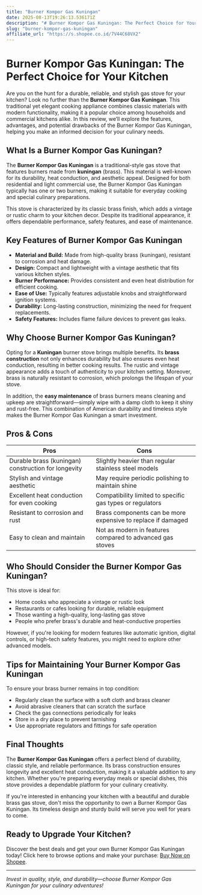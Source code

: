 ```yaml
---
title: "Burner Kompor Gas Kuningan"
date: 2025-08-13T19:26:13.536171Z
description: "# Burner Kompor Gas Kuningan: The Perfect Choice for Your Kitchen..."
slug: "burner-kompor-gas-kuningan"
affiliate_url: "https://s.shopee.co.id/7V44C68VX2"
---
```

# Burner Kompor Gas Kuningan: The Perfect Choice for Your Kitchen

Are you on the hunt for a durable, reliable, and stylish gas stove for your kitchen? Look no further than the **Burner Kompor Gas Kuningan**. This traditional yet elegant cooking appliance combines classic materials with modern functionality, making it a popular choice among households and commercial kitchens alike. In this review, we’ll explore the features, advantages, and potential drawbacks of the Burner Kompor Gas Kuningan, helping you make an informed decision for your culinary needs.

## What Is a Burner Kompor Gas Kuningan?

The **Burner Kompor Gas Kuningan** is a traditional-style gas stove that features burners made from **kuningan** (brass). This material is well-known for its durability, heat conduction, and aesthetic appeal. Designed for both residential and light commercial use, the Burner Kompor Gas Kuningan typically has one or two burners, making it suitable for everyday cooking and special culinary preparations.

This stove is characterized by its classic brass finish, which adds a vintage or rustic charm to your kitchen decor. Despite its traditional appearance, it offers dependable performance, safety features, and ease of maintenance.

## Key Features of Burner Kompor Gas Kuningan

- **Material and Build:** Made from high-quality brass (kuningan), resistant to corrosion and heat damage.
- **Design:** Compact and lightweight with a vintage aesthetic that fits various kitchen styles.
- **Burner Performance:** Provides consistent and even heat distribution for efficient cooking.
- **Ease of Use:** Typically features adjustable knobs and straightforward ignition systems.
- **Durability:** Long-lasting construction, minimizing the need for frequent replacements.
- **Safety Features:** Includes flame failure devices to prevent gas leaks.

## Why Choose Burner Kompor Gas Kuningan?

Opting for a **Kuningan** burner stove brings multiple benefits. Its **brass construction** not only enhances durability but also ensures even heat conduction, resulting in better cooking results. The rustic and vintage appearance adds a touch of authenticity to your kitchen setting. Moreover, brass is naturally resistant to corrosion, which prolongs the lifespan of your stove.

In addition, the **easy maintenance** of brass burners means cleaning and upkeep are straightforward—simply wipe with a damp cloth to keep it shiny and rust-free. This combination of American durability and timeless style makes the Burner Kompor Gas Kuningan a smart investment.

## Pros & Cons

| Pros                                                | Cons                                              |
|-----------------------------------------------------|--------------------------------------------------|
| Durable brass (kuningan) construction for longevity | Slightly heavier than regular stainless steel models |
| Stylish and vintage aesthetic                     | May require periodic polishing to maintain shine |
| Excellent heat conduction for even cooking       | Compatibility limited to specific gas types or regulators |
| Resistant to corrosion and rust                  | Brass components can be more expensive to replace if damaged |
| Easy to clean and maintain                       | Not as modern in features compared to advanced gas stoves |

## Who Should Consider the Burner Kompor Gas Kuningan?

This stove is ideal for:

- Home cooks who appreciate a vintage or rustic look
- Restaurants or cafes looking for durable, reliable equipment
- Those wanting a high-quality, long-lasting gas stove
- People who prefer brass's durable and heat-conductive properties

However, if you're looking for modern features like automatic ignition, digital controls, or high-tech safety features, you might need to explore other advanced models.

## Tips for Maintaining Your Burner Kompor Gas Kuningan

To ensure your brass burner remains in top condition:

- Regularly clean the surface with a soft cloth and brass cleaner
- Avoid abrasive cleaners that can scratch the surface
- Check the gas connections periodically for leaks
- Store in a dry place to prevent tarnishing
- Use appropriate regulators and fittings for safe operation

## Final Thoughts

The **Burner Kompor Gas Kuningan** offers a perfect blend of durability, classic style, and reliable performance. Its brass construction ensures longevity and excellent heat conduction, making it a valuable addition to any kitchen. Whether you're preparing everyday meals or special dishes, this stove provides a dependable platform for your culinary creativity.

If you're interested in enhancing your kitchen with a beautiful and durable brass gas stove, don't miss the opportunity to own a Burner Kompor Gas Kuningan. Its timeless design and sturdy build will serve you well for years to come.

## Ready to Upgrade Your Kitchen?

Discover the best deals and get your own Burner Kompor Gas Kuningan today! Click here to browse options and make your purchase: [Buy Now on Shopee](https://s.shopee.co.id/7V44C68VX2).

---

*Invest in quality, style, and durability—choose Burner Kompor Gas Kuningan for your culinary adventures!*